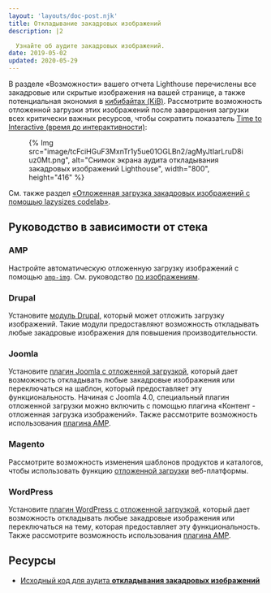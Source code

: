 ```yaml
---
layout: 'layouts/doc-post.njk'
title: Откладывание закадровых изображений
description: |2

  Узнайте об аудите закадровых изображений.
date: 2019-05-02
updated: 2020-05-29
---
```


В разделе «Возможности» вашего отчета Lighthouse перечислены все закадровые или скрытые изображения на вашей странице, а также потенциальная экономия в [кибибайтах (KiB)](https://en.wikipedia.org/wiki/Kibibyte). Рассмотрите возможность отложенной загрузки этих изображений после завершения загрузки всех критически важных ресурсов, чтобы сократить показатель [Time to Interactive (время до интерактивности)](https://web.dev/tti/):

<figure>{% Img src="image/tcFciHGuF3MxnTr1y5ue01OGLBn2/agMyJtIarLruD8iuz0Mt.png", alt="Снимок экрана аудита откладывания закадровых изображений Lighthouse", width="800", height="416" %}</figure>

См. также раздел [«Отложенная загрузка закадровых изображений с помощью lazysizes codelab»](https://web.dev/codelab-use-lazysizes-to-lazyload-images).

## Руководство в зависимости от стека

### AMP

Настройте автоматическую отложенную загрузку изображений с помощью [`amp-img`](https://amp.dev/documentation/components/amp-img/). См. руководство [по изображениям](https://amp.dev/documentation/guides-and-tutorials/develop/media_iframes_3p/#images).

### Drupal

Установите [модуль Drupal](https://www.drupal.org/project/project_module?f%5B0%5D=&f%5B1%5D=&f%5B2%5D=im_vid_3%3A67&f%5B3%5D=&f%5B4%5D=sm_field_project_type%3Afull&f%5B5%5D=&f%5B6%5D=&text=%22lazy+load%22&solrsort=iss_project_release_usage+desc&op=Search), который может отложить загрузку изображений. Такие модули предоставляют возможность откладывать любые закадровые изображения для повышения производительности.

### Joomla

Установите [плагин Joomla с отложенной загрузкой](https://extensions.joomla.org/instant-search/?jed_live%5Bquery%5D=lazy%20loading), который дает возможность откладывать любые закадровые изображения или переключаться на шаблон, который предоставляет эту функциональность. Начиная с Joomla 4.0, специальный плагин отложенной загрузки можно включить с помощью плагина «Контент - отложенная загрузка изображений». Также рассмотрите возможность использования [плагина AMP](https://extensions.joomla.org/instant-search/?jed_live%5Bquery%5D=amp).

### Magento

Рассмотрите возможность изменения шаблонов продуктов и каталогов, чтобы использовать функцию [отложенной загрузки](https://web.dev/browser-level-image-lazy-loading/) веб-платформы.

### WordPress

Установите [плагин WordPress с отложенной загрузкой](https://wordpress.org/plugins/search/lazy+load/), который дает возможность откладывать любые закадровые изображения или переключаться на тему, которая предоставляет эту функциональность. Также рассмотрите возможность использования [плагина AMP](https://wordpress.org/plugins/amp/).

## Ресурсы

- [Исходный код для аудита **откладывания закадровых изображений**](https://github.com/GoogleChrome/lighthouse/blob/master/lighthouse-core/audits/byte-efficiency/offscreen-images.js)
